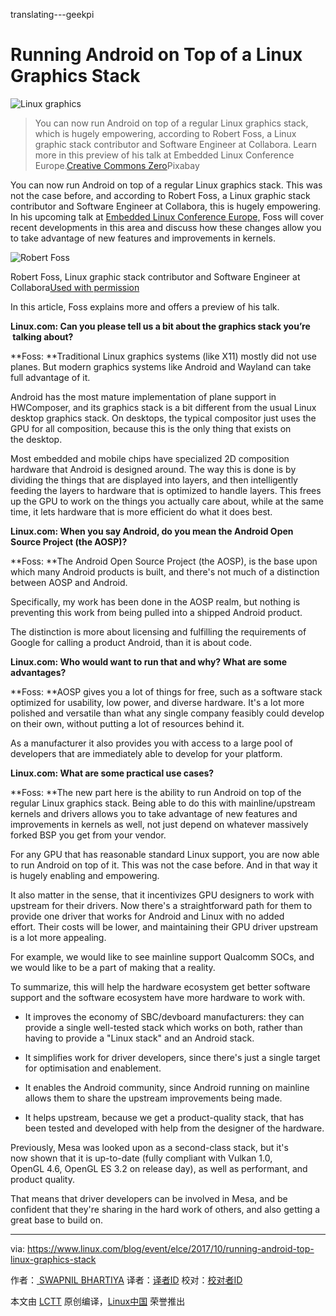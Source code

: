 translating---geekpi

Running Android on Top of a Linux Graphics Stack
============================================================


![Linux graphics](https://www.linux.com/sites/lcom/files/styles/rendered_file/public/linux-graphics-stack.jpg?itok=qGxdvJA7 "Linux graphics")

>You can now run Android on top of a regular Linux graphics stack, which is hugely empowering, according to Robert Foss, a Linux graphic stack contributor and Software Engineer at Collabora. Learn more in this preview of his talk at Embedded Linux Conference Europe.[Creative Commons Zero][2]Pixabay

You can now run Android on top of a regular Linux graphics stack. This was not the case before, and according to Robert Foss, a Linux graphic stack contributor and Software Engineer at Collabora, this is hugely empowering. In his upcoming talk at [Embedded Linux Conference Europe,][5] Foss will cover recent developments in this area and discuss how these changes allow you to take advantage of new features and improvements in kernels.


![Robert Foss](https://www.linux.com/sites/lcom/files/styles/floated_images/public/robert-foss.png?itok=uFWdAED_ "Robert Foss")

Robert Foss, Linux graphic stack contributor and Software Engineer at Collabora[Used with permission][1]

In this article, Foss explains more and offers a preview of his talk.

**Linux.com: Can you please tell us a bit about the graphics stack you’re  talking about?**

**Foss: **Traditional Linux graphics systems (like X11) mostly did not use planes. But modern graphics systems like Android and Wayland can take full advantage of it.

Android has the most mature implementation of plane support in HWComposer, and its graphics stack is a bit different from the usual Linux desktop graphics stack. On desktops, the typical compositor just uses the GPU for all composition, because this is the only thing that exists on the desktop.

Most embedded and mobile chips have specialized 2D composition hardware that Android is designed around. The way this is done is by dividing the things that are displayed into layers, and then intelligently feeding the layers to hardware that is optimized to handle layers. This frees up the GPU to work on the things you actually care about, while at the same time, it lets hardware that is more efficient do what it does best.

**Linux.com: When you say Android, do you mean the Android Open Source Project (the AOSP)?**

**Foss: **The Android Open Source Project (the AOSP), is the base upon which many Android products is built, and there's not much of a distinction between AOSP and Android.

Specifically, my work has been done in the AOSP realm, but nothing is preventing this work from being pulled into a shipped Android product.

The distinction is more about licensing and fulfilling the requirements of Google for calling a product Android, than it is about code.

**Linux.com: Who would want to run that and why? What are some advantages?**

**Foss: **AOSP gives you a lot of things for free, such as a software stack optimized for usability, low power, and diverse hardware. It's a lot more polished and versatile than what any single company feasibly could develop on their own, without putting a lot of resources behind it.

As a manufacturer it also provides you with access to a large pool of developers that are immediately able to develop for your platform.

**Linux.com: What are some practical use cases?**

**Foss: **The new part here is the ability to run Android on top of the regular Linux graphics stack. Being able to do this with mainline/upstream kernels and drivers allows you to take advantage of new features and improvements in kernels as well, not just depend on whatever massively forked BSP you get from your vendor.

For any GPU that has reasonable standard Linux support, you are now able to run Android on top of it. This was not the case before. And in that way it is hugely enabling and empowering.

It also matter in the sense, that it incentivizes GPU designers to work with upstream for their drivers. Now there's a straightforward path for them to provide one driver that works for Android and Linux with no added effort. Their costs will be lower, and maintaining their GPU driver upstream is a lot more appealing.

For example, we would like to see mainline support Qualcomm SOCs, and we would like to be a part of making that a reality.

To summarize, this will help the hardware ecosystem get better software support and the software ecosystem have more hardware to work with.

*   It improves the economy of SBC/devboard manufacturers: they can provide a single well-tested stack which works on both, rather than having to provide a "Linux stack" and an Android stack.

*   It simplifies work for driver developers, since there's just a single target for optimisation and enablement.

*   It enables the Android community, since Android running on mainline allows them to share the upstream improvements being made.

*   It helps upstream, because we get a product-quality stack, that has been tested and developed with help from the designer of the hardware.

Previously, Mesa was looked upon as a second-class stack, but it's now shown that it is up-to-date (fully compliant with Vulkan 1.0, OpenGL 4.6, OpenGL ES 3.2 on release day), as well as performant, and product quality.

That means that driver developers can be involved in Mesa, and be confident that they're sharing in the hard work of others, and also getting a great base to build on.

--------------------------------------------------------------------------------

via: https://www.linux.com/blog/event/elce/2017/10/running-android-top-linux-graphics-stack

作者：[ SWAPNIL BHARTIYA][a]
译者：[译者ID](https://github.com/译者ID)
校对：[校对者ID](https://github.com/校对者ID)

本文由 [LCTT](https://github.com/LCTT/TranslateProject) 原创编译，[Linux中国](https://linux.cn/) 荣誉推出

[a]:https://www.linux.com/users/arnieswap
[1]:https://www.linux.com/licenses/category/used-permission
[2]:https://www.linux.com/licenses/category/creative-commons-zero
[3]:https://www.linux.com/files/images/robert-fosspng
[4]:https://www.linux.com/files/images/linux-graphics-stackjpg
[5]:http://events.linuxfoundation.org/events/embedded-linux-conference-europe
